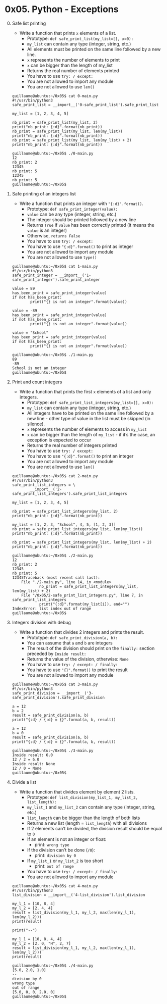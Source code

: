 # 0x05. Python - Exceptions

0. Safe list printing
	- Write a function that prints `x` elements of a list.
		- Prototype: `def safe_print_list(my_list=[], x=0):`
		- `my_list` can contain any type (integer, string, etc.)
		- All elements must be printed on the same line followed by a new line.
		- `x` represents the number of elements to print
		- `x` can be bigger than the length of my_list
		- Returns the real number of elements printed
		- You have to use `try: / except:`
		- You are not allowed to import any module
		- You are not allowed to use `len()`
	```
	guillaume@ubuntu:~/0x05$ cat 0-main.py
	#!/usr/bin/python3
	safe_print_list = __import__('0-safe_print_list').safe_print_list

	my_list = [1, 2, 3, 4, 5]

	nb_print = safe_print_list(my_list, 2)
	print("nb_print: {:d}".format(nb_print))
	nb_print = safe_print_list(my_list, len(my_list))
	print("nb_print: {:d}".format(nb_print))
	nb_print = safe_print_list(my_list, len(my_list) + 2)
	print("nb_print: {:d}".format(nb_print))

	guillaume@ubuntu:~/0x05$ ./0-main.py
	12
	nb_print: 2
	12345
	nb_print: 5
	12345
	nb_print: 5
	guillaume@ubuntu:~/0x05$ 
	```

1. Safe printing of an integers list
	- Write a function that prints an integer with `"{:d}".format()`.
		- Prototype: `def safe_print_integer(value):`
		- `value` can be any type (integer, string, etc.)
		- The integer should be printed followed by a new line
		- Returns `True` if `value` has been correctly printed (it means the `value` is an integer)
		- Otherwise, `returns False`
		- You have to use `try: / except:`
		- You have to use `"{:d}".format()` to print as integer
		- You are not allowed to import any module
		- You are not allowed to use `type()`
	```
	guillaume@ubuntu:~/0x05$ cat 1-main.py
	#!/usr/bin/python3
	safe_print_integer = __import__('1-safe_print_integer').safe_print_integer

	value = 89
	has_been_print = safe_print_integer(value)
	if not has_been_print:
    		print("{} is not an integer".format(value))

	value = -89
	has_been_print = safe_print_integer(value)
	if not has_been_print:
    		print("{} is not an integer".format(value))

	value = "School"
	has_been_print = safe_print_integer(value)
	if not has_been_print:
    		print("{} is not an integer".format(value))

	guillaume@ubuntu:~/0x05$ ./1-main.py
	89
	-89
	School is not an integer
	guillaume@ubuntu:~/0x05$ 
	```

2. Print and count integers
	- Write a function that prints the first `x` elements of a list and only integers.
		- Prototype: `def safe_print_list_integers(my_list=[], x=0):`
		- `my_list` can contain any type (integer, string, etc.)
		- All integers have to be printed on the same line followed by a new line - other type of value in the list must be skipped (in silence).
		- `x` represents the number of elements to access in `my_list`
		- `x` can be bigger than the length of `my_list` - if it’s the case, an exception is expected to occur
		- Returns the real number of integers printed
		- You have to use `try: / except:`
		- You have to use `"{:d}".format()` to print an integer
		- You are not allowed to import any module
		- You are not allowed to use `len()`
	```
	guillaume@ubuntu:~/0x05$ cat 2-main.py
	#!/usr/bin/python3
	safe_print_list_integers = \
    		__import__('2-safe_print_list_integers').safe_print_list_integers

	my_list = [1, 2, 3, 4, 5]

	nb_print = safe_print_list_integers(my_list, 2)
	print("nb_print: {:d}".format(nb_print))

	my_list = [1, 2, 3, "School", 4, 5, [1, 2, 3]]
	nb_print = safe_print_list_integers(my_list, len(my_list))
	print("nb_print: {:d}".format(nb_print))

	nb_print = safe_print_list_integers(my_list, len(my_list) + 2)
	print("nb_print: {:d}".format(nb_print))

	guillaume@ubuntu:~/0x05$ ./2-main.py
	12
	nb_print: 2
	12345
	nb_print: 5
	12345Traceback (most recent call last):
  		File "./2-main.py", line 14, in <module>
    			nb_print = safe_print_list_integers(my_list, len(my_list) + 2)
  		File "/0x05/2-safe_print_list_integers.py", line 7, in safe_print_list_integers
    			print("{:d}".format(my_list[i]), end="")
	IndexError: list index out of range
	guillaume@ubuntu:~/0x05$ 
	```

3. Integers division with debug
	- Write a function that divides 2 integers and prints the result.
		- Prototype: `def safe_print_division(a, b):`
		- You can assume that `a` and `b` are integers
		- The result of the division should print on the `finally:` section preceded by `Inside result:`
		- Returns the value of the division, otherwise: `None`
		- You have to use `try: / except: / finally:`
		- You have to use `"{}".format()` to print the result
		- You are not allowed to import any module
	```
	guillaume@ubuntu:~/0x05$ cat 3-main.py
	#!/usr/bin/python3
	safe_print_division = __import__('3-safe_print_division').safe_print_division

	a = 12
	b = 2
	result = safe_print_division(a, b)
	print("{:d} / {:d} = {}".format(a, b, result))

	a = 12
	b = 0
	result = safe_print_division(a, b)
	print("{:d} / {:d} = {}".format(a, b, result))

	guillaume@ubuntu:~/0x05$ ./3-main.py
	Inside result: 6.0
	12 / 2 = 6.0
	Inside result: None
	12 / 0 = None
	guillaume@ubuntu:~/0x05$ 
	```

4. Divide a list
	- Write a function that divides element by element 2 lists.
		- Prototype: `def list_division(my_list_1, my_list_2, list_length):`
		- `my_list_1` and `my_list_2` can contain any type (integer, string, etc.)
		- `list_length` can be bigger than the length of both lists
		- Returns a new list (length = `list_length`) with all divisions
		- If 2 elements can’t be divided, the division result should be equal to `0`
		- If an element is not an integer or float:
			- print: `wrong type`
		- If the division can’t be done (`/0`):
			- print: `division by 0`
		- If `my_list_1` or `my_list_2` is too short
			- print: `out of range`
		- You have to use `try: / except: / finally:`
		- You are not allowed to import any module
	```
	guillaume@ubuntu:~/0x05$ cat 4-main.py
	#!/usr/bin/python3
	list_division = __import__('4-list_division').list_division

	my_l_1 = [10, 8, 4]
	my_l_2 = [2, 4, 4]
	result = list_division(my_l_1, my_l_2, max(len(my_l_1), len(my_l_2)))
	print(result)

	print("--")

	my_l_1 = [10, 8, 4, 4]
	my_l_2 = [2, 0, "H", 2, 7]
	result = list_division(my_l_1, my_l_2, max(len(my_l_1), len(my_l_2)))
	print(result)

	guillaume@ubuntu:~/0x05$ ./4-main.py
	[5.0, 2.0, 1.0]
	--
	division by 0
	wrong type
	out of range
	[5.0, 0, 0, 2.0, 0]
	guillaume@ubuntu:~/0x05$ 
	```
